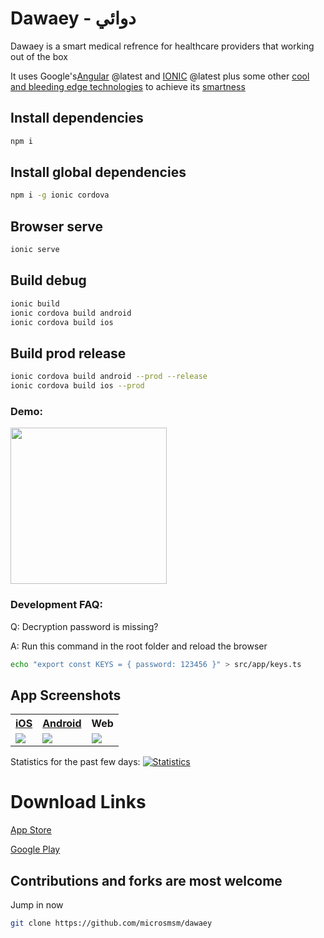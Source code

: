 # Dawaey - دوائي
Dawaey is a smart medical refrence for healthcare providers that working out of the box


It uses Google's[Angular](https://angular.io/) @latest and [IONIC](https://ionicframework.com/) @latest plus some other [cool and bleeding edge technologies](https://github.com/Microsmsm/Dawaey/network/dependencies) to achieve its [smartness](https://github.com/Microsmsm/Dawaey#app-screenshots)



## Install dependencies
```sh
npm i
```

## Install global dependencies
```sh
npm i -g ionic cordova
```


## Browser serve
```sh
ionic serve
```

## Build debug
```sh
ionic build
ionic cordova build android
ionic cordova build ios
```

## Build prod release
```sh
ionic cordova build android --prod --release
ionic cordova build ios --prod
```
### Demo:

<img src="https://j.gifs.com/VPn0AX.gif" width="250px">

### Development FAQ:

Q: Decryption password is missing?

A: Run this command in the root folder and reload the browser
```sh
echo "export const KEYS = { password: 123456 }" > src/app/keys.ts
```



## App Screenshots

<table>
  <tr>
    <th>
    <a href="https://itunes.apple.com/us/app/dawaey-pro-%D8%AF%D9%88%D8%A7%D8%A6%D9%8A-%D8%A8%D8%B1%D9%88/id1251431168?ls=1&mt=8">iOS</a>
    </th>
<th>
<a href="https://play.google.com/store/apps/details?id=com.brilliantapp.dawaey">Android</a>
</th>
    <th>Web</th>
  </tr>
  <tr>
    <td><img src="https://i.imgur.com/r9BXATa.png" ></td>
    <td><img src="https://i.imgur.com/88UrRYf.png" ></td>
    <td><img src="https://i.imgur.com/MMu92rr.png" ></td> 
</td>
  </tr>
</table>


Statistics for the past few days:
[![Statistics](https://i.imgur.com/LcyEatT.png)](https://www.f6s.com/dawaey)


# Download Links
[App Store](https://itunes.apple.com/us/app/dawaey-pro-%D8%AF%D9%88%D8%A7%D8%A6%D9%8A-%D8%A8%D8%B1%D9%88/id1251431168?ls=1&mt=8)


[Google Play](https://play.google.com/store/apps/details?id=com.brilliantapp.dawaey)


## Contributions and forks are most welcome

Jump in now 

```sh
git clone https://github.com/microsmsm/dawaey
```




